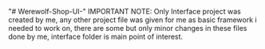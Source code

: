 "# Werewolf-Shop-UI-" 
IMPORTANT NOTE: Only Interface project was created by me, any other project file was given for me as basic framework i needed to work on, there are some but only minor changes in these files done by me, interface folder is main point of interest.
